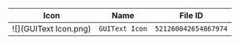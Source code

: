 | Icon | Name | File ID |
| ---  | ---  | ---     |
| ![](GUIText Icon.png) | `GUIText Icon` | `521260042654867974` |
